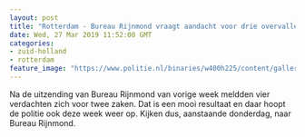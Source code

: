 ```yaml
---
layout: post
title: "Rotterdam - Bureau Rijnmond vraagt aandacht voor drie overvallen in Rotterdam"
date: Wed, 27 Mar 2019 11:52:00 GMT
categories: 
- zuid-holland 
- rotterdam 
feature_image: "https://www.politie.nl/binaries/w400h225/content/gallery/politie/nieuws/2019/maart/07-rt/opgelost1.jpg"
---
```


Na de uitzending van Bureau Rijnmond van vorige week meldden vier verdachten zich voor twee zaken. Dat is een mooi resultaat en daar hoopt de politie ook deze week weer op. Kijken dus, aanstaande donderdag, naar Bureau Rijnmond.
